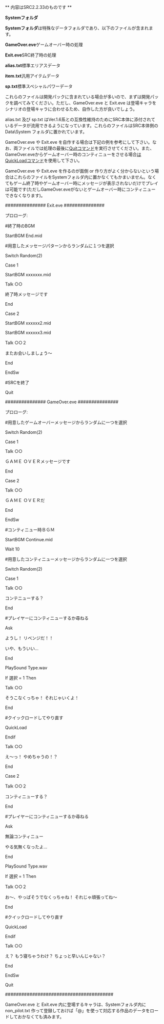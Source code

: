 ** 内容はSRC2.2.33のものです **

**Systemフォルダ**

**Systemフォルダ**は特殊なデータフォルダであり、以下のファイルが含まれます。

**GameOver.eve**ゲームオーバー時の処理

**Exit.eve**SRC終了時の処理

**alias.txt**標準エリアスデータ

**item.txt**汎用アイテムデータ

**sp.txt**標準スペシャルパワーデータ

これらのファイルは開発パックに含まれている場合が多いので、まずは開発パックを調べてみてください。ただし、GameOver.eve と Exit.eve は登場キャラをシナリオの登場キャラに合わせるため、自作した方が良いでしょう。

alias.txt 及び sp.txt はVer.1.6系との互換性維持のためにSRC本体に添付されているデータが流用できるようになっています。これらのファイルはSRC本体側の Data\System フォルダに置かれています。

GameOver.eve や Exit.eve を自作する場合は下記の例を参考にして下さい。なお、両ファイルでは処理の最後に[Quitコマンド](Quitコマンド.md)を実行させてください。また、GameOver.eveからゲームオーバー時のコンティニューをさせる場合[はQuickLoadコマンド](はじめに.md)を使用して下さい。

GameOver.eve や Exit.eve を作るのが面倒 or 作り方がよく分からないという場合はこれらのファイルをSystemフォルダ内に置かなくてもかまいません。なくてもゲーム終了時やゲームオーバー時にメッセージが表示されないだけでプレイは可能です(ただしGameOver.eveがないとゲームオーバー時にコンティニューできなくなります)。

############### Exit.eve ###############

プロローグ:

#終了時のBGM

StartBGM End.mid

#用意したメッセージパターンからランダムに１つを選択

Switch Random(2)

Case 1

StartBGM xxxxxxx.mid

Talk ○○

終了時メッセージです

End

Case 2

StartBGM xxxxxx2.mid

StartBGM xxxxxx3.mid

Talk ○○２

またお会いしましょう～

End

EndSw

#SRCを終了

Quit

############### GameOver.eve ###############

プロローグ:

#用意したゲームオーバーメッセージからランダムに一つを選択

Switch Random(2)

Case 1

Talk ○○

ＧＡＭＥ ＯＶＥＲメッセージです

End

Case 2

Talk ○○

ＧＡＭＥ ＯＶＥＲだ

End

EndSw

#コンティニュー時ＢＧＭ

StartBGM Continue.mid

Wait 10

#用意したコンティニューメッセージからランダムに一つを選択

Switch Random(2)

Case 1

Talk ○○

コンテニューする？

End

#プレイヤーにコンティニューするか尋ねる

Ask

ようし！ リベンジだ！！

いや、もういい…

End

PlaySound Type.wav

If 選択 = 1 Then

Talk ○○

そうこなくっちゃ！ それじゃいくよ！

End

#クイックロードしてやり直す

QuickLoad

Endif

Talk ○○

え～っ！ やめちゃうの！？

End

Case 2

Talk ○○２

コンティニューする？

End

#プレイヤーにコンティニューするか尋ねる

Ask

無論コンティニュー

やる気無くなったよ…

End

PlaySound Type.wav

If 選択 = 1 Then

Talk ○○２

お～、やっぱそうでなくっちゃね！ それじゃ頑張ってね～

End

#クイックロードしてやり直す

QuickLoad

Endif

Talk ○○

え？ もう寝ちゃうわけ？ ちょっと早いんじゃない？

End

EndSw

Quit

########################################

GameOver.eve と Exit.eve 内に登場するキャラは、Systemフォルダ内に non\_pilot.txt 作って登録しておけば「@」を使って対応する作品のデータをロードしておかなくても済みます。
